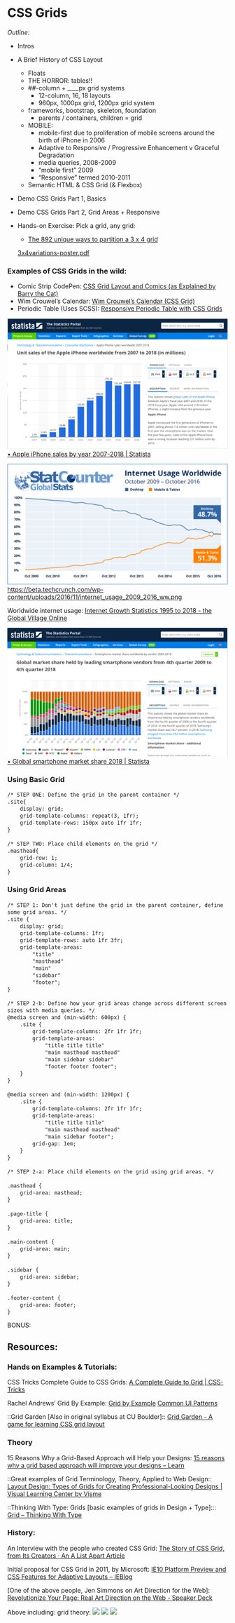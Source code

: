 # CSS Grids
_Outline:_
* Intros
* A Brief History of CSS Layout
	* Floats
	* THE HORROR: tables!!
	* ##-column + ____px grid systems
		* 12-column, 16, 18 layouts
		* 960px, 1000px grid, 1200px grid system
	* frameworks, bootstrap, skeleton, foundation
		* parents / containers, children = grid
	* MOBILE: 
		* mobile-first due to proliferation of mobile screens around the birth of iPhone in 2006
		* Adaptive to Responsive / Progressive Enhancement v Graceful Degradation
		* media queries, 2008-2009
		* “mobile first” 2009
		* “Responsive” termed 2010-2011
	* Semantic HTML & CSS Grid (& Flexbox)
* Demo CSS Grids Part 1, Basics
* Demo CSS Grids Part 2,  Grid Areas + Responsive
* Hands-on Exercise: Pick a grid, any grid:
	* [The 892 unique ways to partition a 3 x 4 grid](http://www.dubberly.com/concept-maps/3x4grid.html)

	<a href='3x4variations-poster.pdf'>3x4variations-poster.pdf</a>


### Examples of CSS Grids in the wild:
* Comic Strip CodePen:
 [CSS Grid Layout and Comics (as Explained by Barry the Cat)](https://codepen.io/tutsplus/pen/pNgZpj/)
* Wim Crouwel’s Calendar:
 [Wim Crouwel’s Calendar (CSS Grid)](https://codepen.io/droom/pen/KmwxGj/)
* Periodic Table (Uses SCSS):
 [Responsive Periodic Table with CSS Grids](https://codepen.io/dudleystorey/pen/rmWMXY/)



![](Screenshot%202019-02-07%2017.46.37.png)
[•  Apple iPhone sales by year 2007-2018 | Statista](https://www.statista.com/statistics/276306/global-apple-iphone-sales-since-fiscal-year-2007/)

![](96321BA3-4BFF-4715-B229-672F20F0F309.png)
https://beta.techcrunch.com/wp-content/uploads/2016/11/internet_usage_2009_2016_ww.png

Worldwide internet usage:
[Internet Growth Statistics 1995 to 2018 - the Global Village Online](https://www.internetworldstats.com/emarketing.htm)

![](Screenshot%202019-02-07%2017.47.16.png)
[•  Global smartphone market share 2018 | Statista](https://www.statista.com/statistics/271496/global-market-share-held-by-smartphone-vendors-since-4th-quarter-2009/)

### Using Basic Grid
```
/* STEP ONE: Define the grid in the parent container */
.site{
    display: grid;
    grid-template-columns: repeat(3, 1fr);
    grid-template-rows: 150px auto 1fr 1fr;
}

/* STEP TWO: Place child elements on the grid */
.masthead{
    grid-row: 1;
    grid-column: 1/4;
}
```



### Using Grid Areas
```
/* STEP 1: Don't just define the grid in the parent container, define some grid areas. */
.site {
	display: grid;
	grid-template-columns: 1fr;
	grid-template-rows: auto 1fr 3fr;
	grid-template-areas:
		"title"
		"masthead"
		"main"
        "sidebar"
		"footer";
}

/* STEP 2-b: Define how your grid areas change across different screen sizes with media queries. */
@media screen and (min-width: 600px) {
	.site {
		grid-template-columns: 2fr 1fr 1fr;
		grid-template-areas:
			"title title title"
			"main masthead masthead"
			"main sidebar sidebar"
            "footer footer footer";
	}
}

@media screen and (min-width: 1200px) {
	.site {
		grid-template-columns: 2fr 1fr 1fr;
		grid-template-areas:
			"title title title"
			"main masthead masthead"
			"main sidebar footer";
        grid-gap: 1em;
	}
}

/* STEP 2-a: Place child elements on the grid using grid areas. */

.masthead {
	grid-area: masthead;
}

.page-title {
	grid-area: title;
}

.main-content {
	grid-area: main;
}

.sidebar {
	grid-area: sidebar;
}

.footer-content {
	grid-area: footer;
}
```


BONUS:

## Resources:


### Hands on Examples & Tutorials:
CSS Tricks Complete Guide to CSS Grids:
[A Complete Guide to Grid | CSS-Tricks](https://css-tricks.com/snippets/css/complete-guide-grid/)

Rachel Andrews’ Grid By Example:
[Grid by Example](https://gridbyexample.com/)
[Common UI Patterns](https://gridbyexample.com/patterns/)

::Grid Garden [Also in original syllabus at CU Boulder]::
[Grid Garden - A game for learning CSS grid layout](http://cssgridgarden.com/)

### Theory
15 Reasons Why a Grid-Based Approach will Help your Designs:
[15 reasons why a grid based approach will improve your designs – Learn](https://www.canva.com/learn/grid-design/)


::Great examples of Grid Terminology, Theory, Applied to Web Design::
[Layout Design: Types of Grids for Creating Professional-Looking Designs | Visual Learning Center by Visme](https://visme.co/blog/layout-design/)


::Thinking With Type: Grids [basic examples of grids in Design + Type]:::
[Grid – Thinking With Type](http://thinkingwithtype.com/grid/)

### History:
An Interview with the people who created CSS Grid:
[The Story of CSS Grid, from Its Creators · An A List Apart Article](https://alistapart.com/article/the-story-of-css-grid-from-its-creators)


Initial proposal for CSS Grid in 2011, by Microsoft:
[IE10 Platform Preview and CSS Features for Adaptive Layouts – IEBlog](https://blogs.msdn.microsoft.com/ie/2011/04/14/ie10-platform-preview-and-css-features-for-adaptive-layouts/)


[One of the above people, Jen Simmons on Art Direction for the Web]:
[Revolutionize Your Page: Real Art Direction on the Web - Speaker Deck](https://speakerdeck.com/jensimmons/revolutionize-your-page-real-art-direction-on-the-web)

Above including: grid theory:
![](Screenshot%202019-02-09%2018.22.58.png)
![](Screenshot%202019-02-09%2018.24.19.png)
![](Screenshot%202019-02-09%2018.23.39.png)



